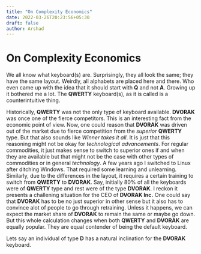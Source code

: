 ```yaml
---
title: "On Complexity Economics"
date: 2022-03-26T20:23:56+05:30
draft: false
author: Arshad
---
```


# On Complexity Economics

We all know what keyboard(s) are. Surprisingly, they all look the same; they have the same layout. Weirdly, all alphabets are placed here and there. Who even came up with the idea that it should start with **Q** and not **A**. Growing up it bothered me a lot. The **QWERTY** keyboard(s), as it is called is a counterintuitive thing.

Historically, **QWERTY** was not the only type of keyboard available. **DVORAK** was once one of the fierce competitors. This is an interesting fact from the economic point of view. Now, one could reason that **DVORAK** was driven out of the market due to fierce competition from the *superior* **QWERTY** type. But that also sounds like *Winner takes it all*. It is just that this reasoning might not be okay for *technological advancements*. For regular commodities, it just makes sense to switch to superior ones if and when they are available but that might not be the case with other types of commodities or in general *technology*. A few years ago I switched to Linux after ditching Windows. That required some learning and unlearning. Similarly, due to the differences in the layout, it requires a certain training to switch from **QWERTY** to **DVORAK**. Say, initially 80% of all the keyboards were of **QWERTY** type and rest were of the type **DVORAK**. I reckon it presents a challening situation for the CEO of **DVORAK Inc.** One could say that **DVORAK** has to be no just superior in other sense but it also has to convince alot of people to go through retraining. Unless it happens, we can expect the market share of **DVORAK** to remain the same or maybe go down. But this whole calculation changes when both **QWERTY** and **DVORAK** are equally popular. They are equal contender of being the default keyboard. 

Lets say an individual of type **D** has a natural inclination for the **DVORAK** keyboard. 
